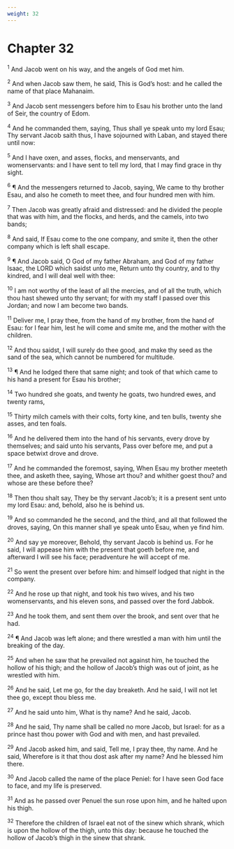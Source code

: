 ```yaml
---
weight: 32
---
```


# Chapter 32

<sup>1</sup> And Jacob went on his way, and the angels of God met him. 

<sup>2</sup> And when Jacob saw them, he said, This is God’s host: and he called the name of that place Mahanaim. 

<sup>3</sup> And Jacob sent messengers before him to Esau his brother unto the land of Seir, the country of Edom. 

<sup>4</sup> And he commanded them, saying, Thus shall ye speak unto my lord Esau; Thy servant Jacob saith thus, I have sojourned with Laban, and stayed there until now: 

<sup>5</sup> And I have oxen, and asses, flocks, and menservants, and womenservants: and I have sent to tell my lord, that I may find grace in thy sight. 

<sup>6</sup> ¶ And the messengers returned to Jacob, saying, We came to thy brother Esau, and also he cometh to meet thee, and four hundred men with him. 

<sup>7</sup> Then Jacob was greatly afraid and distressed: and he divided the people that was with him, and the flocks, and herds, and the camels, into two bands; 

<sup>8</sup> And said, If Esau come to the one company, and smite it, then the other company which is left shall escape. 

<sup>9</sup> ¶ And Jacob said, O God of my father Abraham, and God of my father Isaac, the LORD which saidst unto me, Return unto thy country, and to thy kindred, and I will deal well with thee: 

<sup>10</sup> I am not worthy of the least of all the mercies, and of all the truth, which thou hast shewed unto thy servant; for with my staff I passed over this Jordan; and now I am become two bands. 

<sup>11</sup> Deliver me, I pray thee, from the hand of my brother, from the hand of Esau: for I fear him, lest he will come and smite me, and the mother with the children. 

<sup>12</sup> And thou saidst, I will surely do thee good, and make thy seed as the sand of the sea, which cannot be numbered for multitude. 

<sup>13</sup> ¶ And he lodged there that same night; and took of that which came to his hand a present for Esau his brother; 

<sup>14</sup> Two hundred she goats, and twenty he goats, two hundred ewes, and twenty rams, 

<sup>15</sup> Thirty milch camels with their colts, forty kine, and ten bulls, twenty she asses, and ten foals. 

<sup>16</sup> And he delivered them into the hand of his servants, every drove by themselves; and said unto his servants, Pass over before me, and put a space betwixt drove and drove. 

<sup>17</sup> And he commanded the foremost, saying, When Esau my brother meeteth thee, and asketh thee, saying, Whose art thou? and whither goest thou? and whose are these before thee? 

<sup>18</sup> Then thou shalt say, They be thy servant Jacob’s; it is a present sent unto my lord Esau: and, behold, also he is behind us. 

<sup>19</sup> And so commanded he the second, and the third, and all that followed the droves, saying, On this manner shall ye speak unto Esau, when ye find him. 

<sup>20</sup> And say ye moreover, Behold, thy servant Jacob is behind us. For he said, I will appease him with the present that goeth before me, and afterward I will see his face; peradventure he will accept of me. 

<sup>21</sup> So went the present over before him: and himself lodged that night in the company. 

<sup>22</sup> And he rose up that night, and took his two wives, and his two womenservants, and his eleven sons, and passed over the ford Jabbok. 

<sup>23</sup> And he took them, and sent them over the brook, and sent over that he had. 

<sup>24</sup> ¶ And Jacob was left alone; and there wrestled a man with him until the breaking of the day. 

<sup>25</sup> And when he saw that he prevailed not against him, he touched the hollow of his thigh; and the hollow of Jacob’s thigh was out of joint, as he wrestled with him. 

<sup>26</sup> And he said, Let me go, for the day breaketh. And he said, I will not let thee go, except thou bless me. 

<sup>27</sup> And he said unto him, What is thy name? And he said, Jacob. 

<sup>28</sup> And he said, Thy name shall be called no more Jacob, but Israel: for as a prince hast thou power with God and with men, and hast prevailed. 

<sup>29</sup> And Jacob asked him, and said, Tell me, I pray thee, thy name. And he said, Wherefore is it that thou dost ask after my name? And he blessed him there. 

<sup>30</sup> And Jacob called the name of the place Peniel: for I have seen God face to face, and my life is preserved. 

<sup>31</sup> And as he passed over Penuel the sun rose upon him, and he halted upon his thigh. 

<sup>32</sup> Therefore the children of Israel eat not of the sinew which shrank, which is upon the hollow of the thigh, unto this day: because he touched the hollow of Jacob’s thigh in the sinew that shrank. 


